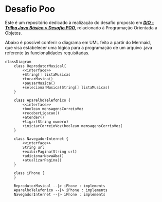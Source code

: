 # Desafio Poo

Este é um repositório dedicado à realização do desafio proposto em [***DIO - Trilha Java Básico > Desafio POO***](https://github.com/digitalinnovationone/trilha-java-basico/tree/main/desafios/poo), relacionado à Programação Orientada a Objetos.

Abaixo é possível conferir o diagrama em UML feito a partir do Mermaid, que visa estabelecer uma lógica para a programação de um arquivo .java referente às funcionalidades requisitadas.

```mermaid
classDiagram
    class ReprodutorMusical{
        <<interface>>
        +String[] listaMusicas
        +tocarMusica()
        +pausarMusica()
        +selecionarMusica(String[] listaMusicas)
    }

    class AparelhoTelefonico {
        <<interface>>
        +boolean mensagensCorreioVoz
        +receberLigacao()
        +atender()
        +ligar(String numero)
        +iniciarCorreioVoz(boolean mensagensCorrioVoz)
    }

    class NavegadorInternet {
        <<interface>>
        String url
        +exibirPagina(String url)
        +adicionarNovaAba()
        +atualizarPagina()
    }

    class iPhone {
    }

    ReprodutorMusical --|> iPhone : implements
    AparelhoTelefonico --|> iPhone : implements
    NavegadorInternet --|> iPhone : implements
```